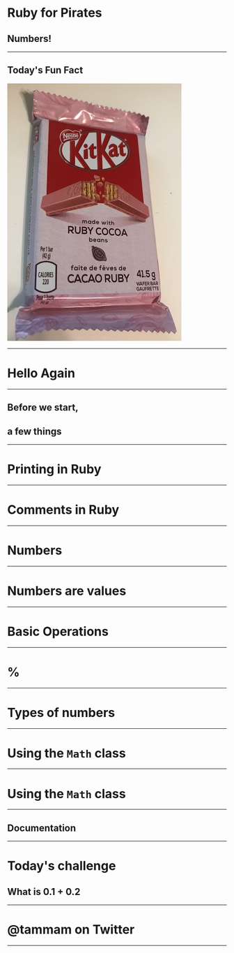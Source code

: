# Ruby for Pirates

## Numbers!

---

## Today's Fun Fact

![](./presentation_images/kitkat.jpg)

---

# Hello Again

---

## Before we start, 
##  a few things

---

# Printing in Ruby

---

# Comments in Ruby

---

# Numbers

---

# Numbers are values

---

# Basic Operations

---

# %

---

# Types of numbers

---

# Using the `Math` class

---

# Using the `Math` class

---

## Documentation

---

# Today's challenge
## What is 0.1 + 0.2

---

# @tammam on Twitter

---